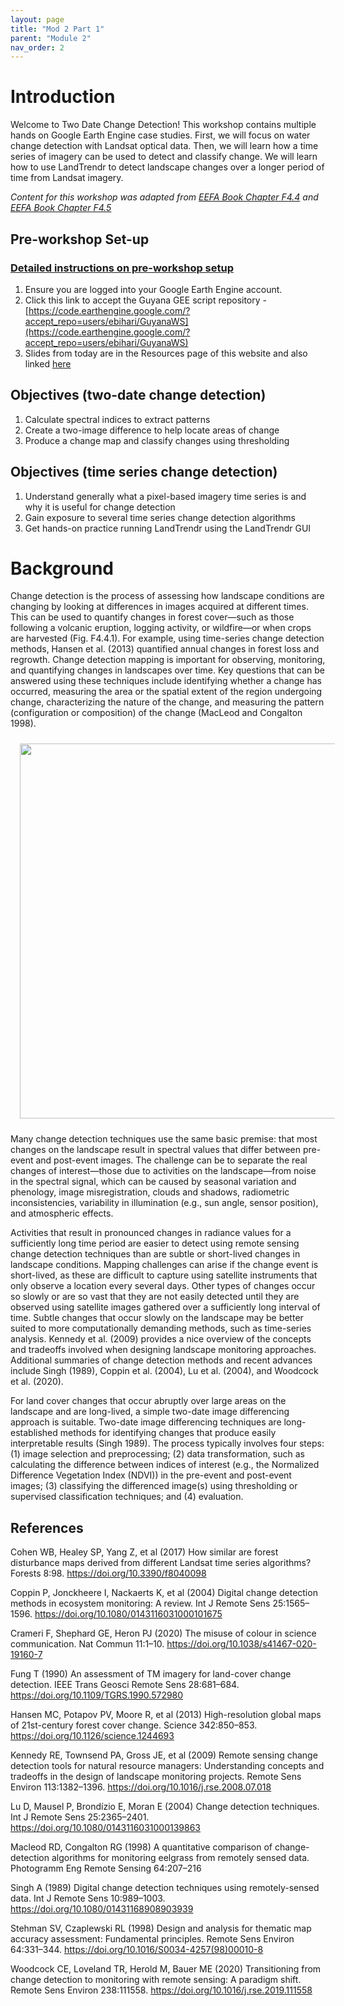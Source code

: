 ```yaml
---
layout: page
title: "Mod 2 Part 1"
parent: "Module 2"
nav_order: 2
---
```


# Introduction

Welcome to Two Date Change Detection! This workshop contains multiple hands on Google Earth Engine case studies. First, we will focus on water change detection with Landsat optical data. Then, we will learn how a time series of imagery can be used to detect and classify change. We will learn how to use LandTrendr to detect landscape changes over a longer period of time from Landsat imagery.

*Content for this workshop was adapted from [EEFA Book Chapter F4.4](https://www.eefabook.org/table-of-contents.html) and [EEFA Book Chapter F4.5](https://www.eefabook.org/table-of-contents.html)*

## Pre-workshop Set-up

### **[Detailed instructions on pre-workshop setup](https://docs.google.com/document/d/16N5wXbWi767AG4k-BPusu9Gc0HXKrY9qACFN9JZkiAA/edit?usp=sharing)**    

1. Ensure you are logged into your Google Earth Engine account.
2. Click this link to accept the Guyana GEE script repository - [https://code.earthengine.google.com/?accept_repo=users/ebihari/GuyanaWS](https://code.earthengine.google.com/?accept_repo=users/ebihari/GuyanaWS)
3. Slides from today are in the Resources page of this website and also linked [here](https://docs.google.com/presentation/d/1YPY0MzGYcraMQOmlPv2PP_ibPjMQh9bT/edit?usp=sharing&ouid=115564508851028065035&rtpof=true&sd=true)

## Objectives (two-date change detection)
1. Calculate spectral indices to extract patterns
2. Create a two-image difference to help locate areas of change
3. Produce a change map and classify changes using thresholding

## Objectives (time series change detection)

1. Understand generally what a pixel-based imagery time series is and why it is useful for change detection
2. Gain exposure to several time series change detection algorithms
3. Get hands-on practice running LandTrendr using the LandTrendr GUI

# Background

Change detection is the process of assessing how landscape conditions are changing by looking at differences in images acquired at different times. This can be used to quantify changes in forest cover—such as those following a volcanic eruption, logging activity, or wildfire—or when crops are harvested (Fig. F4.4.1). For example, using time-series change detection methods, Hansen et al. (2013) quantified annual changes in forest loss and regrowth. Change detection mapping is important for observing, monitoring, and quantifying changes in landscapes over time. Key questions that can be answered using these techniques include identifying whether a change has occurred, measuring the area or the spatial extent of the region undergoing change, characterizing the nature of the change, and measuring the pattern (configuration or composition) of the change (MacLeod and Congalton 1998).

<img align="center" src="../images/gee-change-detection/changedetection_example.png" hspace="15" vspace="10" width="600">

Many change detection techniques use the same basic premise: that most changes on the landscape result in spectral values that differ between pre-event and post-event images. The challenge can be to separate the real changes of interest—those due to activities on the landscape—from noise in the spectral signal, which can be caused by seasonal variation and phenology, image misregistration, clouds and shadows, radiometric inconsistencies, variability in illumination (e.g., sun angle, sensor position), and atmospheric effects.

Activities that result in pronounced changes in radiance values for a sufficiently long time period are easier to detect using remote sensing change detection techniques than are subtle or short-lived changes in landscape conditions. Mapping challenges can arise if the change event is short-lived, as these are difficult to capture using satellite instruments that only observe a location every several days. Other types of changes occur so slowly or are so vast that they are not easily detected until they are observed using satellite images gathered over a sufficiently long interval of time. Subtle changes that occur slowly on the landscape may be better suited to more computationally demanding methods, such as time-series analysis. Kennedy et al. (2009) provides a nice overview of the concepts and tradeoffs involved when designing landscape monitoring approaches. Additional summaries of change detection methods and recent advances include Singh (1989), Coppin et al. (2004), Lu et al. (2004), and Woodcock et al. (2020). 

For land cover changes that occur abruptly over large areas on the landscape and are long-lived, a simple two-date image differencing approach is suitable. Two-date image differencing techniques are long-established methods for identifying changes that produce easily interpretable results (Singh 1989). The process typically involves four steps: (1) image selection and preprocessing; (2) data transformation, such as calculating the difference between indices of interest (e.g., the Normalized Difference Vegetation Index (NDVI)) in the pre-event and post-event images; (3) classifying the differenced image(s) using thresholding or supervised classification techniques; and (4) evaluation. 

## References

Cohen WB, Healey SP, Yang Z, et al (2017) How similar are forest disturbance maps derived from different Landsat time series algorithms? Forests 8:98. https://doi.org/10.3390/f8040098

Coppin P, Jonckheere I, Nackaerts K, et al (2004) Digital change detection methods in ecosystem monitoring: A review. Int J Remote Sens 25:1565–1596. https://doi.org/10.1080/0143116031000101675

Crameri F, Shephard GE, Heron PJ (2020) The misuse of colour in science communication. Nat Commun 11:1–10. https://doi.org/10.1038/s41467-020-19160-7

Fung T (1990) An assessment of TM imagery for land-cover change detection. IEEE Trans Geosci Remote Sens 28:681–684. https://doi.org/10.1109/TGRS.1990.572980

Hansen MC, Potapov PV, Moore R, et al (2013) High-resolution global maps of 21st-century forest cover change. Science 342:850–853. https://doi.org/10.1126/science.1244693

Kennedy RE, Townsend PA, Gross JE, et al (2009) Remote sensing change detection tools for natural resource managers: Understanding concepts and tradeoffs in the design of landscape monitoring projects. Remote Sens Environ 113:1382–1396. https://doi.org/10.1016/j.rse.2008.07.018

Lu D, Mausel P, Brondízio E, Moran E (2004) Change detection techniques. Int J Remote Sens 25:2365–2401. https://doi.org/10.1080/0143116031000139863

Macleod RD, Congalton RG (1998) A quantitative comparison of change-detection algorithms for monitoring eelgrass from remotely sensed data. Photogramm Eng Remote Sensing 64:207–216

Singh A (1989) Digital change detection techniques using remotely-sensed data. Int J  Remote Sens 10:989–1003. https://doi.org/10.1080/01431168908903939

Stehman SV, Czaplewski RL (1998) Design and analysis for thematic map accuracy assessment: Fundamental principles. Remote Sens Environ 64:331–344. https://doi.org/10.1016/S0034-4257(98)00010-8

Woodcock CE, Loveland TR, Herold M, Bauer ME (2020) Transitioning from change detection to monitoring with remote sensing: A paradigm shift. Remote Sens Environ 238:111558. https://doi.org/10.1016/j.rse.2019.111558
